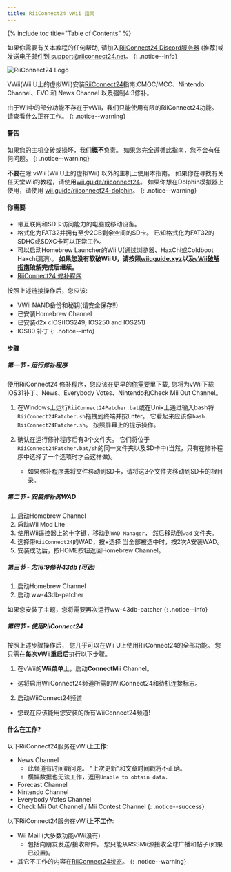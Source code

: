 ```yaml
---
title: RiiConnect24 vWii 指南
---
```


{% include toc title="Table of Contents" %}

如果你需要有关本教程的任何帮助, 请加入[RiiConnect24 Discord服务器](https://discord.gg/rc24) (推荐)或 [发送电子邮件到 support@riiconnect24.net](mailto:support@riiconnect24.net)。
{: .notice--info}

![RiiConnect24 Logo](/images/WiiRC24Logo.jpg)

VWii(Wii U上的虚拟Wii)安装[RiiConnect24](https://rc24.xyz)指南:CMOC/MCC、Nintendo Channel、EVC 和 News Channel 以及强制4:3修补。

由于Wii中的部分功能不存在于vWii，我们只能使用有限的RiiConnect24功能。 请查看[什么正在工作](#whats-currently-working)。
{: .notice--warning}

#### 警告

如果您的主机变砖或损坏，我们**概不**负责。 如果您完全遵循此指南，您不会有任何问题。
{: .notice--warning}

**不要**在除 vWii (Wii U上的虚拟Wii) 以外的主机上使用本指南。 如果你在寻找有关任天堂Wii的教程，请使用[wii.guide/riiconnect24](riiconnect24)。 如果你想在Dolphin模拟器上使用，请使用 [wii.guide/riiconnect24-dolphin](/riiconnect24-dolphin)。
{: .notice--warning}

#### 你需要

* 带互联网和SD卡访问能力的电脑或移动设备。
* 格式化为FAT32并拥有至少2GB剩余空间的SD卡。 已知格式化为FAT32的SDHC或SDXC卡可以正常工作。
* 可以启动Homebrew Launcher的Wii U(通过浏览器、HaxChi或Coldboot Haxchi漏洞)。 **如果您没有软破Wii U，请按照[wiiuguide.xyz](https://wiiuguide.xyz)以及[vWii破解指南](https://wiiuguide.xyz/#/vwii-modding)破解完成后继续。**
* [RiiConnect24 修补程序](https://github.com/RiiConnect24/RiiConnect24-Patcher/releases)

按照上述链接操作后，您应该:
* VWii NAND备份和秘钥(请安全保存!!)
* 已安装Homebrew Channel
* 已安装d2x cIOS(IOS249, IOS250 and IOS251)
* IOS80 补丁
{: .notice--info}

#### 步骤

##### 第一节 - 运行修补程序

使用RiiConnect24 修补程序，您应该在更早的[你需要](#what-you-need)里下载, 您将为vWii下载IOS31补丁、News、Everybody Votes、Nintendo和Check Mii Out Channel。

1. 在Windows上运行`RiiConnect24Patcher.bat`或在Unix上通过输入bash将`RiiConnect24Patcher.sh`拖拽到终端并按Enter。 它看起来应该像`bash RiiConnect24Patcher.sh`。 按照屏幕上的提示操作。

2. 确认在运行修补程序后有3个文件夹。 它们将位于 `RiiConnect24Patcher.bat/sh`的同一文件夹以及SD卡中(当然，只有在修补程序中选择了一个选项时才会这样做)。
   - 如果修补程序未将文件移动到SD卡，请将这3个文件夹移动到SD卡的根目录。

##### 第二节 - 安装修补的WAD

1. 启动Homebrew Channel
2. 启动Wii Mod Lite
3. 使用Wii遥控器上的十字键，移动到`WAD Manager`， 然后移动到`wad` 文件夹。
4. 选择带`RiiConnect24`的WAD，按+选择 当全部被选中时，按2次A安装WAD。
5. 安装成功后，按HOME按钮返回Homebrew Channel。

##### 第三节 - 为16:9修补43db (可选)

1. 启动Homebrew Channel
2. 启动 ww-43db-patcher

如果您安装了主题，您将需要再次运行ww-43db-patcher
{: .notice--info}

##### 第四节 - 使用RiiConnect24

按照上述步骤操作后， 您几乎可以在Wii U上使用RiiConnect24的全部功能。 您只需在**每次vWii重启后**执行以下步骤。

1. 在vWii的**Wii菜单**上，启动**ConnectMii** Channel。
* 这将启用WiiConnect24频道所需的WiiConnect24和待机连接标志。
2. 启动WiiConnect24频道
* 您现在应该能用您安装的所有WiiConnect24频道!

#### 什么在工作?
以下RiiConnect24服务在vWii上**工作**:
* News Channel
    * 此频道有时间戳问题。 "上次更新"和文章时间戳将不正确。
    * 横幅数据也无法工作，返回`Unable to obtain data.`
* Forecast Channel
* Nintendo Channel
* Everybody Votes Channel
* Check Mii Out Channel / Mii Contest Channel
{: .notice--success}

以下RiiConnect24服务在vWii上**不工作**:
* Wii Mail (大多数功能vWii没有)
    * 包括向朋友发送/接收邮件。 您只能从RSSMii源接收全球广播和帖子(如果已设置)。
* 其它不工作的内容在[RiiConnect24状态](https://rc24.xyz/stats/index.html)。
{: .notice--warning}